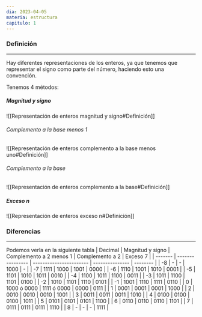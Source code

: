 ```yaml
---
dia: 2023-04-05
materia: estructura
capitulo: 1
---
```

### Definición
---
Hay diferentes representaciones de los enteros, ya que tenemos que representar el signo como parte del número, haciendo esto una convención.

Tenemos 4 métodos:

##### Magnitud y signo
![[Representación de enteros magnitud y signo#Definición]]


###### Complemento a la base menos 1
![[Representación de enteros complemento a la base menos uno#Definición]]

###### Complemento a la base
![[Representación de enteros complemento a la base#Definición]]


##### Exceso $n$
![[Representación de enteros exceso n#Definición]]


### Diferencias
---
Podemos verla en la siguiente tabla
| Decimal | Magnitud y signo | Complemento a 2 menos 1 | Complemento a 2 | Exceso 7 |
| ------- | ---------------- | ----------------------- | --------------- | -------- |
| -8      | -                | -                       | 1000            | -        |
| -7      | 1111             | 1000                    | 1001            | 0000     |
| -6      | 1110             | 1001                    | 1010            | 0001     |
| -5      | 1101             | 1010                    | 1011            | 0010     |
| -4      | 1100             | 1011                    | 1100            | 0011     |
| -3      | 1011             | 1100                    | 1101            | 0100     |
| -2      | 1010             | 1101                    | 1110            | 0101     |
| -1      | 1001             | 1110                    | 1111            | 0110     |
| 0       | 1000 ó 0000      | 1111 ó 0000             | 0000            | 0111     |
| 1       | 0001             | 0001                    | 0001            | 1000     |
| 2       | 0010             | 0010                    | 0010            | 1001     |
| 3       | 0011             | 0011                    | 0011            | 1010     |
| 4       | 0100             | 0100                    | 0100            | 1011     |
| 5       | 0101             | 0101                    | 0101            | 1100     |
| 6       | 0110             | 0110                    | 0110            | 1101     |
| 7       | 0111             | 0111                    | 0111            | 1110     |
| 8       | -                | -                       | -               | 1111         |
